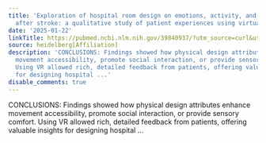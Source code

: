 ```yaml
---
title: 'Exploration of hospital room design on emotions, activity, and social connections
  after stroke: a qualitative study of patient experiences using virtual reality'
date: '2025-01-22'
linkTitle: https://pubmed.ncbi.nlm.nih.gov/39840937/?utm_source=curl&utm_medium=rss&utm_campaign=pubmed-2&utm_content=1FakS-2QOkCT8HsMOQP1bCRQ4YzyumYOmxmF0moLsQ3dFB1E9V&fc=20220326224207&ff=20250122171154&v=2.18.0.post9+e462414
source: heidelberg[Affiliation]
description: 'CONCLUSIONS: Findings showed how physical design attributes enhance
  movement accessibility, promote social interaction, or provide sensory comfort.
  Using VR allowed rich, detailed feedback from patients, offering valuable insights
  for designing hospital ...'
disable_comments: true
---
```

CONCLUSIONS: Findings showed how physical design attributes enhance movement accessibility, promote social interaction, or provide sensory comfort. Using VR allowed rich, detailed feedback from patients, offering valuable insights for designing hospital ...